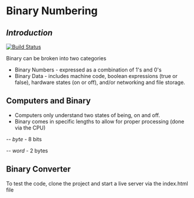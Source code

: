 # Binary Numbering 
## _Introduction_

[![Build Status](https://travis-ci.org/joemccann/dillinger.svg?branch=master)](https://travis-ci.org/joemccann/dillinger)

Binary can be broken into two categories
- Binary Numbers -  expressed as a combination of 1's and 0's
- Binary Data - includes machine code, boolean expressions (true or false), hardware states (on or off), and/or networking and file storage.

## Computers and Binary

- Computers only understand two states of being, on and off.
- Binary comes in specific lengths to allow for proper processing (done via the CPU)

-- _byte_ - 8 bits

-- _word_ - 2 bytes

## Binary Converter

To test the code, clone the project and start a live server via the index.html file
